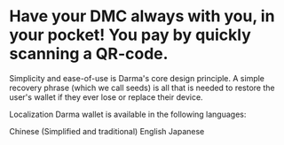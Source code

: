 # Have your DMC always with you, in your pocket! You pay by quickly scanning a QR-code.

Simplicity and ease-of-use is Darma's core design principle. A simple recovery phrase (which we call seeds) is all that is needed to restore the user's wallet if they ever lose or replace their device. 

Localization
Darma wallet is available in the following languages:

Chinese (Simplified and traditional)
English
Japanese
